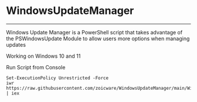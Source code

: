 # WindowsUpdateManager

-------------------------------------------------
Windows Update Manager is a PowerShell script that takes advantage of the PSWindowsUpdate Module to allow users more options when managing updates

Working on Windows 10 and 11

Run Script from Console
````
Set-ExecutionPolicy Unrestricted -Force
iwr https://raw.githubusercontent.com/zoicware/WindowsUpdateManager/main/WindowsUpdateManager.ps1 | iex
````

